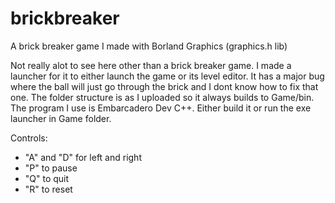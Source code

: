# brickbreaker
A brick breaker game I made with Borland Graphics (graphics.h lib)

Not really alot to see here other than a brick breaker game. I made a launcher for it to either launch the game or its level editor.
It has a major bug where the ball will just go through the brick and I dont know how to fix that one.
The folder structure is as I uploaded so it always builds to Game/bin.
The program I use is Embarcadero Dev C++.
Either build it or run the exe launcher in Game folder.

Controls: <br />
- "A" and "D" for left and right
- "P" to pause
- "Q" to quit
- "R" to reset